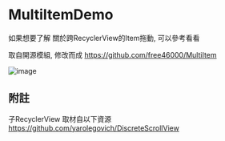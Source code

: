 # MultiItemDemo
如果想要了解 關於跨RecyclerView的Item拖動, 可以參考看看

取自開源模組, 修改而成
https://github.com/free46000/MultiItem


![image](http://i.imgur.com/ern4sbq.jpg)  

附註
--------
子RecyclerView 取材自以下資源                                                             
https://github.com/yarolegovich/DiscreteScrollView
